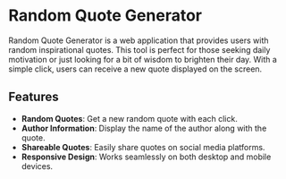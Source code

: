 # Random Quote Generator

Random Quote Generator is a web application that provides users with random inspirational quotes. This tool is perfect for those seeking daily motivation or just looking for a bit of wisdom to brighten their day. With a simple click, users can receive a new quote displayed on the screen.

## Features

- **Random Quotes**: Get a new random quote with each click.
- **Author Information**: Display the name of the author along with the quote.
- **Shareable Quotes**: Easily share quotes on social media platforms.
- **Responsive Design**: Works seamlessly on both desktop and mobile devices.

